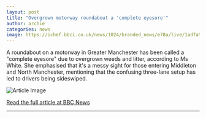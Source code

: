 ```yaml
---
layout: post
title: "Overgrown motorway roundabout a 'complete eyesore'"
author: archie
categories: news
image: https://ichef.bbci.co.uk/news/1024/branded_news/e78a/live/1ad7a570-93d6-11f0-bab6-4787ef35d8ed.jpg
---
```

A roundabout on a motorway in Greater Manchester has been called a "complete eyesore" due to overgrown weeds and litter, according to Ms White. She emphasised that it's a messy sight for those entering Middleton and North Manchester, mentioning that the confusing three-lane setup has led to drivers being sideswiped.

![Article Image](https://ichef.bbci.co.uk/news/1024/branded_news/e78a/live/1ad7a570-93d6-11f0-bab6-4787ef35d8ed.jpg)

[Read the full article at BBC News](https://www.bbc.com/news/articles/cpvljryrdj0o?at_medium=RSS&at_campaign=rss)

---
